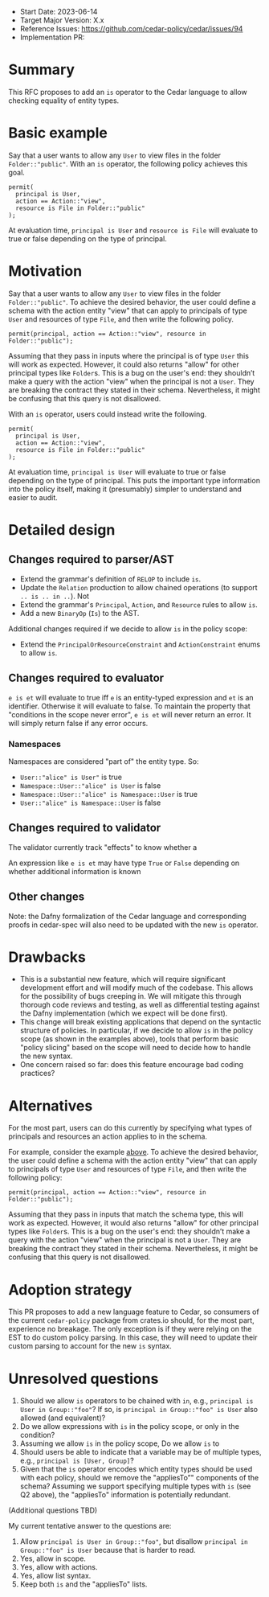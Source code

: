 - Start Date: 2023-06-14
- Target Major Version: X.x
- Reference Issues: <https://github.com/cedar-policy/cedar/issues/94>
- Implementation PR:

# Summary

This RFC proposes to add an `is` operator to the Cedar language to allow checking equality of entity types.

# Basic example

Say that a user wants to allow any `User` to view files in the folder `Folder::"public"`.
With an `is` operator, the following policy achieves this goal.

```
permit(
  principal is User,
  action == Action::"view",
  resource is File in Folder::"public"
);
```

At evaluation time, `principal is User` and `resource is File` will evaluate to true or false depending on the type of principal.

# Motivation

Say that a user wants to allow any `User` to view files in the folder `Folder::"public"`.
To achieve the desired behavior, the user could define a schema with the action entity "view" that can apply to principals of type `User` and resources of type `File`, and then write the following policy.

```
permit(principal, action == Action::"view", resource in Folder::"public");
```

Assuming that they pass in inputs where the principal is of type `User` this will work as expected.
However, it could also returns "allow" for other principal types like `Folder`s.
This is a bug on the user's end: they shouldn’t make a query with the action "view" when the principal is not a `User`.
They are breaking the contract they stated in their schema.
Nevertheless, it might be confusing that this query is not disallowed.

With an `is` operator, users could instead write the following.

```
permit(
  principal is User,
  action == Action::"view",
  resource is File in Folder::"public"
);
```

At evaluation time, `principal is User` will evaluate to true or false depending on the type of principal.
This puts the important type information into the policy itself, making it (presumably) simpler to understand and easier to audit.

# Detailed design

## Changes required to parser/AST

- Extend the grammar's definition of `RELOP` to include `is`.
- Update the `Relation` production to allow chained operations (to support `.. is .. in ..`). Not
- Extend the grammar's `Principal`, `Action`, and `Resource` rules to allow `is`.
- Add a new `BinaryOp` (`Is`) to the AST.

Additional changes required if we decide to allow `is` in the policy scope:


- Extend the `PrincipalOrResourceConstraint` and `ActionConstraint` enums to allow `is`.

## Changes required to evaluator

`e is et` will evaluate to true iff `e` is an entity-typed expression and `et` is an identifier.
Otherwise it will evaluate to false.
To maintain the property that "conditions in the scope never error", `e is et` will never return an error.
It will simply return false if any error occurs.

### Namespaces

Namespaces are considered "part of" the entity type. So:

- `User::"alice" is User"` is true
- `Namespace::User::"alice" is User` is false
- `Namespace::User::"alice" is Namespace::User` is true
- `User::"alice" is Namespace::User` is false

## Changes required to validator

The validator currently track "effects" to know whether a 

An expression like `e is et` may have type `True` or `False` depending on whether additional information is known 

## Other changes

Note: the Dafny formalization of the Cedar language and corresponding proofs in cedar-spec will also need to be updated with the new `is` operator.

# Drawbacks

- This is a substantial new feature, which will require significant development effort and will modify much of the codebase. This allows for the possibility of bugs creeping in. We will mitigate this through thorough code reviews and testing, as well as differential testing against the Dafny implementation (which we expect will be done first).
- This change will break existing applications that depend on the syntactic structure of policies. In particular, if we decide to allow `is` in the policy scope (as shown in the examples above), tools that perform basic "policy slicing" based on the scope will need to decide how to handle the new syntax.
- One concern raised so far: does this feature encourage bad coding practices?

# Alternatives

For the most part, users can do this currently by specifying what types of principals and resources an action applies to in the schema.

For example, consider the example [above](#basic-example). To achieve the desired behavior, the user could define a schema with the action entity "view" that can apply to principals of type `User` and resources of type `File`, and then write the following policy:

```
permit(principal, action == Action::"view", resource in Folder::"public");
```

Assuming that they pass in inputs that match the schema type, this will work as expected. However, it would also returns "allow" for other principal types like `Folder`s. This is a bug on the user's end: they shouldn’t make a query with the action "view" when the principal is not a `User`. They are breaking the contract they stated in their schema. Nevertheless, it might be confusing that this query is not disallowed.

# Adoption strategy

This PR proposes to add a new language feature to Cedar, so consumers of the current `cedar-policy` package from crates.io should, for the most part, experience no breakage. The only exception is if they were relying on the EST to do custom policy parsing. In this case, they will need to update their custom parsing to account for the new `is` syntax.

# Unresolved questions

1. Should we allow `is` operators to be chained with `in`, e.g., `principal is User in Group::"foo"`? If so, is `principal in Group::"foo" is User` also allowed (and equivalent)?
2. Do we allow expressions with `is` in the policy scope, or only in the condition?
3. Assuming we allow `is` in the policy scope, Do we allow `is` to 
4. Should users be able to indicate that a variable may be of multiple types, e.g., `principal is [User, Group]`?
5. Given that the `is` operator encodes which entity types should be used with each policy, should we remove the "appliesTo”" components of the schema? Assuming we support specifying multiple types with `is` (see Q2 above), the "appliesTo" information is potentially redundant.

(Additional questions TBD)

My current tentative answer to the questions are:

1. Allow `principal is User in Group::"foo"`, but disallow `principal in Group::"foo" is User` because that is harder to read.
2. Yes, allow in scope.
3. Yes, allow with actions.
4. Yes, allow list syntax.
5. Keep both `is` and the "appliesTo" lists.